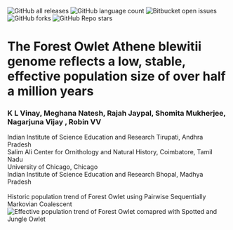 ![GitHub all releases](https://img.shields.io/github/downloads/{stachyris}/{Forest-Owlet_Pop_Trend}/total)
![GitHub language count](https://img.shields.io/github/languages/count/{stachyris}/{Forest-Owlet_Pop_Trend})
![Bitbucket open issues](https://img.shields.io/bitbucket/issues/{stachyris}/{Forest-Owlet_Pop_Trend})
![GitHub forks](https://img.shields.io/github/forks/{stachyris}/{Forest-Owlet_Pop_Trend}?style=social)
![GitHub Repo stars](https://img.shields.io/github/stars/{stachyris}/{Forest-Owlet_Pop_Trend}?style=social)


# The Forest Owlet Athene blewitii genome reflects a low, stable, effective population size of over half a million years
### K L Vinay, Meghana Natesh, Rajah Jaypal, Shomita Mukherjee, Nagarjuna Vijay , Robin VV <br>
Indian Institute of Science Education and Research Tirupati, Andhra Pradesh <br>
Salim Ali Center for Ornithology and Natural History, Coimbatore, Tamil Nadu <br>
University of Chicago, Chicago <br>
Indian Institute of Science Education and Research Bhopal, Madhya Pradesh <br>
<br>
Historic population trend of Forest Owlet using Pairwise Sequentially Markovian Coalescent 
![Effective population trend of Forest Owlet comapred with Spotted and Jungle Owlet](https://user-images.githubusercontent.com/61734552/187892712-4e38ba1d-c964-4380-9555-14c3844fa896.jpeg)
